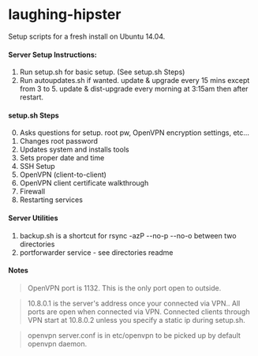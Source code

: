 laughing-hipster
================

Setup scripts for a fresh install on Ubuntu 14.04.

#### Server Setup Instructions:

1. Run setup.sh for basic setup. (See setup.sh Steps)
2. Run autoupdates.sh if wanted. 
	update & upgrade every 15 mins except from 3 to 5.
	update & dist-upgrade every morning at 3:15am then after restart.


#### setup.sh Steps

0. Asks questions for setup. root pw, OpenVPN encryption settings, etc...
1. Changes root password
2. Updates system and installs tools
3. Sets proper date and time
4. SSH Setup
5. OpenVPN (client-to-client)
6. OpenVPN client certificate walkthrough
7. Firewall
8. Restarting services

#### Server Utilities
1. backup.sh is a shortcut for rsync -azP --no-p --no-o between two directories
2. portforwarder service - see directories readme

#### Notes

> OpenVPN port is 1132. This is the only port open to outside.

> 10.8.0.1 is the server's address once your connected via VPN.. All ports are open when connected via VPN.
> Connected clients through VPN start at 10.8.0.2 unless you specify a static ip during setup.sh.

> openvpn server.conf is in etc/openvpn to be picked up by default openvpn daemon.
